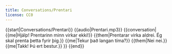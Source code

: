 ```yaml
---
title: Conversations/Prentari
license: CC0
---
```


{{start|Conversations/Prentari}}
<level a1/>
{{audio|Prentari.mp3}}
{{conversation|
{{me|Hjálp! Prentarinn minn virkar ekki!}}
{{them|Prentarar virka aldrei. Ég skal prenta þetta fyrir þig.}}
{{me|Tekur það langan tíma?}}
{{them|Nei nei.}}
{{me|Takk! Þú ert bestur.}}
}}
{{end}}
